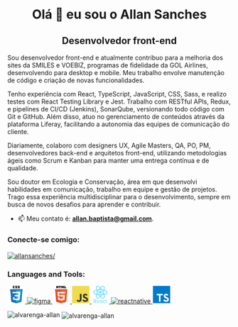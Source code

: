 <h1 align="center">Olá 👋 eu sou o Allan Sanches</h1>
<h2 align="center">Desenvolvedor front-end</h2>

Sou desenvolvedor front-end e atualmente contribuo para a melhoria dos sites da SMILES e VOEBIZ, programas de fidelidade da GOL Airlines, desenvolvendo para desktop e mobile. Meu trabalho envolve manutenção de código e criação de novas funcionalidades.

Tenho experiência com React, TypeScript, JavaScript, CSS, Sass, e realizo testes com React Testing Library e Jest. Trabalho com RESTful APIs, Redux, e pipelines de CI/CD (Jenkins), SonarQube, versionando todo código com Git e GitHub. Além disso, atuo no gerenciamento de conteúdos através da plataforma Liferay, facilitando a autonomia das equipes de comunicação do cliente.

Diariamente, colaboro com designers UX, Agile Masters, QA, PO, PM, desenvolvedores back-end e arquitetos front-end, utilizando metodologias ágeis como Scrum e Kanban para manter uma entrega contínua e de qualidade.

Sou doutor em Ecologia e Conservação, área em que desenvolvi habilidades em comunicação, trabalho em equipe e gestão de projetos. Trago essa experiência multidisciplinar para o desenvolvimento, sempre em busca de novos desafios para aprender e contribuir.


- 📫 Meu contato é: **allan.baptista@gmail.com**.

<h3 align="left">Conecte-se comigo:</h3>
<p align="left">
<a href="(https://www.linkedin.com/in/sanchesallan/)" target="blank"><img align="center" src="https://raw.githubusercontent.com/rahuldkjain/github-profile-readme-generator/master/src/images/icons/Social/linked-in-alt.svg" alt="allansanches/" height="30" width="40" /></a>
</p>

<h3 align="left">Languages and Tools:</h3>
<p align="left"> <a href="https://www.w3schools.com/css/" target="_blank" rel="noreferrer"> <img src="https://raw.githubusercontent.com/devicons/devicon/master/icons/css3/css3-original-wordmark.svg" alt="css3" width="40" height="40"/> </a> <a href="https://www.figma.com/" target="_blank" rel="noreferrer"> <img src="https://www.vectorlogo.zone/logos/figma/figma-icon.svg" alt="figma" width="40" height="40"/> </a> <a href="https://www.w3.org/html/" target="_blank" rel="noreferrer"> <img src="https://raw.githubusercontent.com/devicons/devicon/master/icons/html5/html5-original-wordmark.svg" alt="html5" width="40" height="40"/> </a> <a href="https://developer.mozilla.org/en-US/docs/Web/JavaScript" target="_blank" rel="noreferrer"> <img src="https://raw.githubusercontent.com/devicons/devicon/master/icons/javascript/javascript-original.svg" alt="javascript" width="40" height="40"/> </a> <a href="https://reactjs.org/" target="_blank" rel="noreferrer"> <img src="https://raw.githubusercontent.com/devicons/devicon/master/icons/react/react-original-wordmark.svg" alt="react" width="40" height="40"/> </a> <a href="https://reactnative.dev/" target="_blank" rel="noreferrer"> <img src="https://reactnative.dev/img/header_logo.svg" alt="reactnative" width="40" height="40"/> </a> <a href="https://www.typescriptlang.org/" target="_blank" rel="noreferrer"> <img src="https://raw.githubusercontent.com/devicons/devicon/master/icons/typescript/typescript-original.svg" alt="typescript" width="40" height="40"/> </a> </p>

<p><img align="left" src="https://github-readme-stats.vercel.app/api/top-langs?username=alvarenga-allan&show_icons=true&locale=en&layout=compact" alt="alvarenga-allan" /></p>

<p>&nbsp;<img align="center" src="https://github-readme-stats.vercel.app/api?username=alvarenga-allan&show_icons=true&locale=en" alt="alvarenga-allan" /></p>
